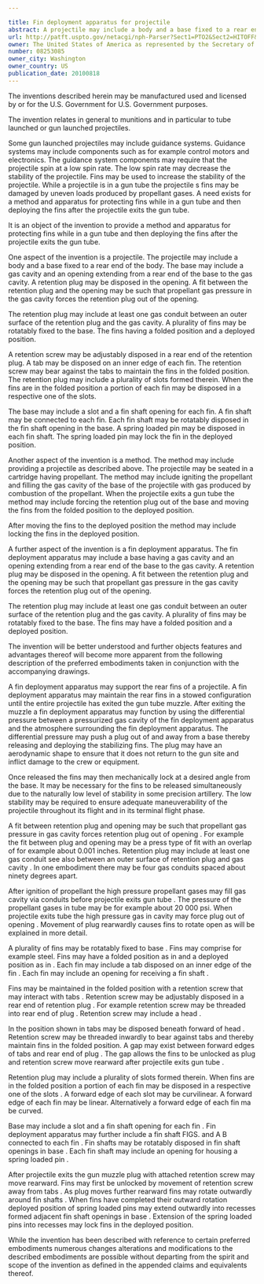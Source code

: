 ```yaml
---

title: Fin deployment apparatus for projectile
abstract: A projectile may include a body and a base fixed to a rear end of the body. The base may include a gas cavity and an opening extending from a rear end of the base to the gas cavity. A retention plug may be disposed in the opening wherein a fit between the retention plug and the opening is such that propellant gas pressure in the gas cavity forces the retention plug out of the opening. The retention plug may include at least one gas conduit between an outer surface of the retention plug and the gas cavity. A plurality of fins may be rotatably fixed to the base. The fins may have a folded position and a deployed position.
url: http://patft.uspto.gov/netacgi/nph-Parser?Sect1=PTO2&Sect2=HITOFF&p=1&u=%2Fnetahtml%2FPTO%2Fsearch-adv.htm&r=1&f=G&l=50&d=PALL&S1=08253085&OS=08253085&RS=08253085
owner: The United States of America as represented by the Secretary of the Army
number: 08253085
owner_city: Washington
owner_country: US
publication_date: 20100818
---
```

The inventions described herein may be manufactured used and licensed by or for the U.S. Government for U.S. Government purposes.

The invention relates in general to munitions and in particular to tube launched or gun launched projectiles.

Some gun launched projectiles may include guidance systems. Guidance systems may include components such as for example control motors and electronics. The guidance system components may require that the projectile spin at a low spin rate. The low spin rate may decrease the stability of the projectile. Fins may be used to increase the stability of the projectile. While a projectile is in a gun tube the projectile s fins may be damaged by uneven loads produced by propellant gases. A need exists for a method and apparatus for protecting fins while in a gun tube and then deploying the fins after the projectile exits the gun tube.

It is an object of the invention to provide a method and apparatus for protecting fins while in a gun tube and then deploying the fins after the projectile exits the gun tube.

One aspect of the invention is a projectile. The projectile may include a body and a base fixed to a rear end of the body. The base may include a gas cavity and an opening extending from a rear end of the base to the gas cavity. A retention plug may be disposed in the opening. A fit between the retention plug and the opening may be such that propellant gas pressure in the gas cavity forces the retention plug out of the opening.

The retention plug may include at least one gas conduit between an outer surface of the retention plug and the gas cavity. A plurality of fins may be rotatably fixed to the base. The fins having a folded position and a deployed position.

A retention screw may be adjustably disposed in a rear end of the retention plug. A tab may be disposed on an inner edge of each fin. The retention screw may bear against the tabs to maintain the fins in the folded position. The retention plug may include a plurality of slots formed therein. When the fins are in the folded position a portion of each fin may be disposed in a respective one of the slots.

The base may include a slot and a fin shaft opening for each fin. A fin shaft may be connected to each fin. Each fin shaft may be rotatably disposed in the fin shaft opening in the base. A spring loaded pin may be disposed in each fin shaft. The spring loaded pin may lock the fin in the deployed position.

Another aspect of the invention is a method. The method may include providing a projectile as described above. The projectile may be seated in a cartridge having propellant. The method may include igniting the propellant and filling the gas cavity of the base of the projectile with gas produced by combustion of the propellant. When the projectile exits a gun tube the method may include forcing the retention plug out of the base and moving the fins from the folded position to the deployed position.

After moving the fins to the deployed position the method may include locking the fins in the deployed position.

A further aspect of the invention is a fin deployment apparatus. The fin deployment apparatus may include a base having a gas cavity and an opening extending from a rear end of the base to the gas cavity. A retention plug may be disposed in the opening. A fit between the retention plug and the opening may be such that propellant gas pressure in the gas cavity forces the retention plug out of the opening.

The retention plug may include at least one gas conduit between an outer surface of the retention plug and the gas cavity. A plurality of fins may be rotatably fixed to the base. The fins may have a folded position and a deployed position.

The invention will be better understood and further objects features and advantages thereof will become more apparent from the following description of the preferred embodiments taken in conjunction with the accompanying drawings.

A fin deployment apparatus may support the rear fins of a projectile. A fin deployment apparatus may maintain the rear fins in a stowed configuration until the entire projectile has exited the gun tube muzzle. After exiting the muzzle a fin deployment apparatus may function by using the differential pressure between a pressurized gas cavity of the fin deployment apparatus and the atmosphere surrounding the fin deployment apparatus. The differential pressure may push a plug out of and away from a base thereby releasing and deploying the stabilizing fins. The plug may have an aerodynamic shape to ensure that it does not return to the gun site and inflict damage to the crew or equipment.

Once released the fins may then mechanically lock at a desired angle from the base. It may be necessary for the fins to be released simultaneously due to the naturally low level of stability in some precision artillery. The low stability may be required to ensure adequate maneuverability of the projectile throughout its flight and in its terminal flight phase.

A fit between retention plug and opening may be such that propellant gas pressure in gas cavity forces retention plug out of opening . For example the fit between plug and opening may be a press type of fit with an overlap of for example about 0.001 inches. Retention plug may include at least one gas conduit see also between an outer surface of retention plug and gas cavity . In one embodiment there may be four gas conduits spaced about ninety degrees apart.

After ignition of propellant the high pressure propellant gases may fill gas cavity via conduits before projectile exits gun tube . The pressure of the propellant gases in tube may be for example about 20 000 psi. When projectile exits tube the high pressure gas in cavity may force plug out of opening . Movement of plug rearwardly causes fins to rotate open as will be explained in more detail.

A plurality of fins may be rotatably fixed to base . Fins may comprise for example steel. Fins may have a folded position as in and a deployed position as in . Each fin may include a tab disposed on an inner edge of the fin . Each fin may include an opening for receiving a fin shaft .

Fins may be maintained in the folded position with a retention screw that may interact with tabs . Retention screw may be adjustably disposed in a rear end of retention plug . For example retention screw may be threaded into rear end of plug . Retention screw may include a head .

In the position shown in tabs may be disposed beneath forward of head . Retention screw may be threaded inwardly to bear against tabs and thereby maintain fins in the folded position. A gap may exist between forward edges of tabs and rear end of plug . The gap allows the fins to be unlocked as plug and retention screw move rearward after projectile exits gun tube .

Retention plug may include a plurality of slots formed therein. When fins are in the folded position a portion of each fin may be disposed in a respective one of the slots . A forward edge of each slot may be curvilinear. A forward edge of each fin may be linear. Alternatively a forward edge of each fin ma be curved.

Base may include a slot and a fin shaft opening for each fin . Fin deployment apparatus may further include a fin shaft FIGS. and A B connected to each fin . Fin shafts may be rotatably disposed in fin shaft openings in base . Each fin shaft may include an opening for housing a spring loaded pin .

After projectile exits the gun muzzle plug with attached retention screw may move rearward. Fins may first be unlocked by movement of retention screw away from tabs . As plug moves further rearward fins may rotate outwardly around fin shafts . When fins have completed their outward rotation deployed position of spring loaded pins may extend outwardly into recesses formed adjacent fin shaft openings in base . Extension of the spring loaded pins into recesses may lock fins in the deployed position.

While the invention has been described with reference to certain preferred embodiments numerous changes alterations and modifications to the described embodiments are possible without departing from the spirit and scope of the invention as defined in the appended claims and equivalents thereof.

